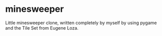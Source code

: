 # minesweeper
Little minesweeper clone, written completely by myself by using pygame and the Tile Set from Eugene Loza.
